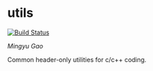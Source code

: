 utils
=====

[![Build Status](https://travis-ci.org/gaomy3832/utils.svg?branch=master)](https://travis-ci.org/gaomy3832/utils)

*Mingyu Gao*

Common header-only utilities for c/c++ coding.

